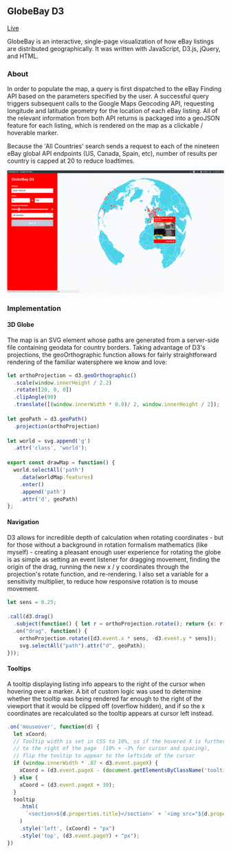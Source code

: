 ## GlobeBay D3

[Live][site]

GlobeBay is an interactive, single-page visualization of how eBay listings are distributed geographically. It was written with JavaScript, D3.js, jQuery, and HTML.

### About

In order to populate the map, a query is first dispatched to the eBay Finding API based on the parameters specified by the user. A successful query triggers subsequent calls to the Google Maps Geocoding API, requesting longitude and latitude geometry for the location of each eBay listing. All of the relevant information from both API returns is packaged into a geoJSON feature for each listing, which is rendered on the map as a clickable / hoverable marker.

Because the 'All Countries' search sends a request to each of the nineteen eBay global API endpoints (US, Canada, Spain, etc), number of results per country is capped at 20 to reduce loadtimes.

![screencap]

### Implementation

#### 3D Globe
The map is an SVG element whose paths are generated from a server-side file containing geodata for country borders. Taking advantage of D3's projections, the geoOrthographic function allows for fairly straightforward rendering of the familiar watersphere we know and love:

```javascript
let orthoProjection = d3.geoOrthographic()
  .scale(window.innerHeight / 2.2)
  .rotate([20, 0, 0])
  .clipAngle(90)
  .translate([(window.innerWidth * 0.8)/ 2, window.innerHeight / 2]);

let geoPath = d3.geoPath()
  .projection(orthoProjection)

let world = svg.append('g')
  .attr('class', 'world');

export const drawMap = function() {
  world.selectAll('path')
    .data(worldMap.features)
    .enter()
    .append('path')
    .attr('d', geoPath)
};
```
####  Navigation
D3 allows for incredible depth of calculation when rotating coordinates - but for those without a background in rotation formalism mathematics (like myself) - creating a pleasant enough user experience for rotating the globe is as simple as setting an event listener for dragging movement, finding the origin of the drag, running the new x / y coordinates through the projection's rotate function, and re-rendering. I also set a variable for a sensitivity multiplier, to reduce how responsive rotation is to mouse movement.

```javascript
let sens = 0.25;

.call(d3.drag()
  .subject(function() { let r = orthoProjection.rotate(); return {x: r[0] / sens, y: -r[1] / sens}; })
  .on("drag", function() {
    orthoProjection.rotate([d3.event.x * sens, -d3.event.y * sens]);
    svg.selectAll("path").attr("d", geoPath);
}));
```

#### Tooltips
A tooltip displaying listing info appears to the right of the cursor when hovering over a marker. A bit of custom logic was used to determine whether the tooltip was being rendered far enough to the right of the viewport that it would be clipped off (overflow hidden), and if so the x coordinates are recalculated so the tooltip appears at cursor left instead.

```javascript
.on('mouseover', function(d) {
  let xCoord;
  // Tooltip width is set in CSS to 10%, so if the hovered X is further than 87%
  // to the right of the page  (10% + ~3% for cursor and spacing),
  // flip the tooltip to appear to the leftside of the cursor
  if (window.innerWidth * .87 < d3.event.pageX) {
    xCoord = (d3.event.pageX - (document.getElementsByClassName('tooltip')[0].offsetWidth + 30))
  } else {
    xCoord = (d3.event.pageX + 30);
  }
  tooltip
    .html(
      `<section>${d.properties.title}</section>` + `<img src="${d.properties.img}" />` + `<p>${d.properties.currency} $${d.properties.price}</p>`
    )
    .style('left', (xCoord) + "px")
    .style('top', (d3.event.pageY) + "px");
})
```

[site]: https://pauliewax.github.io/d3globe/
[screencap]: ./docs/screencap.png
